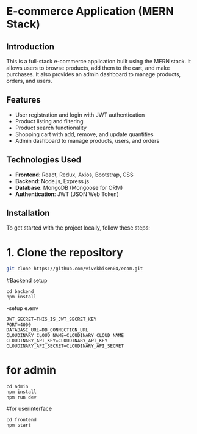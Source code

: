 # E-commerce Application (MERN Stack)


## Introduction
This is a full-stack e-commerce application built using the MERN stack. It allows users to browse products, add them to the cart, and make purchases. It also provides an admin dashboard to manage products, orders, and users.

## Features
- User registration and login with JWT authentication
- Product listing and filtering
- Product search functionality
- Shopping cart with add, remove, and update quantities
- Admin dashboard to manage products, users, and orders

## Technologies Used
- **Frontend**: React, Redux, Axios, Bootstrap, CSS
- **Backend**: Node.js, Express.js
- **Database**: MongoDB (Mongoose for ORM)
- **Authentication**: JWT (JSON Web Token)


## Installation
To get started with the project locally, follow these steps:

# 1. Clone the repository
```bash
git clone https://github.com/vivekbisen04/ecom.git

```
#Backend setup 
```
cd backend
npm install
```
-setup e.env
```
JWT_SECRET=THIS_IS_JWT_SECRET_KEY
PORT=4000
DATABASE_URL=DB_CONNECTION_URL
CLOUDINARY_CLOUD_NAME=CLOUDINARY_CLOUD_NAME
CLOUDINARY_API_KEY=CLOUDINARY_API_KEY
CLOUDINARY_API_SECRET=CLOUDINARY_API_SECRET

```
# for admin
```
cd admin
npm install
npm run dev
```

#for userinterface

```
cd frontend
npm start

```



